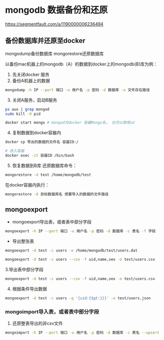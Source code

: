 # mongodb 数据备份和还原

https://segmentfault.com/a/1190000006236494

## 备份数据库并还原至docker
mongodump备份数据库
mongorestore还原数据库


以备份mac机器上的mongodb（A）的数据到docker上的mongodb(B)库为例：

1. 先关闭docker 服务
2. 备份A机器上的数据
```sh
mongodump -h IP --port 端口 -u 用户名 -p 密码 -d 数据库 -o 文件存在路径
```

3. 关闭A服务，启动B服务
```sh
ps aux | grep mongod
sudo kill -9 pid

docker start mongo # mongod为docker 容器Mongo名， 也可以使用id
```

4. 复制数据到docker容器内
```sh
docker cp 导出的数据的文件名 容器ID:/

# 进入容器
docker exec -it 容器ID /bin/bash
```

5. 恢复数据到B库
还原数据库命令：

```sh
mongorestore -d test /home/mongodb/test
```

在docker容器内执行：
```sh
mongorestore -d 目标数据库名 想要导入的数据的文件路径
```

## mongoexport

- mongoexport导出表，或者表中部分字段
```sh
mongoexport -h IP --port 端口 -u 用户名 -p 密码 -d 数据库 -c 表名 -f 字段
```

- 导出整张表

```sh
mongoexport -d test -c users -o /home/mongodb/test/users.dat
```

```sh
mongoexport -d test -c users --csv -f uid,name,sex -o test/users.csv
```

3.导出表中部分字段

```sh
mongoexport -d test -c users --csv -f uid,name,sex -o test/users.csv
```

4. 根据条件导出数据

```sh
mongoexport -d test -c users -q '{uid:{$gt:1}}' -o test/users.json
```

### mongoimport导入表，或者表中部分字段

1. 还原整表导出的非csv文件

```sh
mongoimport -h IP --port 端口 -u 用户名 -p 密码 -d 数据库 -c 表名 --upsert --drop 文件名
```

